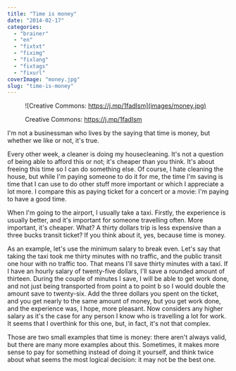 ```yaml
---
title: "Time is money"
date: "2014-02-17"
categories: 
  - "brainer"
  - "en"
  - "fixtxt"
  - "fiximg"
  - "fixlang"
  - "fixtags"
  - "fixurl"
coverImage: "money.jpg"
slug: "time-is-money"
---
```


<figure>

![Creative Commons: https://j.mp/1fadIsm](images/money.jpg)

<figcaption>

Creative Commons: https://j.mp/1fadIsm

</figcaption>

</figure>

I'm not a businessman who lives by the saying that time is money, but whether we like or not, it's true.

Every other week, a cleaner is doing my housecleaning. It's not a question of being able to afford this or not; it's cheaper than you think. It's about freeing this time so I can do something else. Of course, I hate cleaning the house, but while I'm paying someone to do it for me, the time I'm saving is time that I can use to do other stuff more important or which I appreciate a lot more. I compare this as paying ticket for a concert or a movie: I'm paying to have a good time.

When I'm going to the airport, I usually take a taxi. Firstly, the experience is usually better, and it's important for someone travelling often. More important, it's cheaper. What? A thirty dollars trip is less expensive than a three bucks transit ticket? If you think about it, yes, because time is money.

As an example, let's use the minimum salary to break even. Let's say that taking the taxi took me thirty minutes with no traffic, and the public transit one hour with no traffic too. That means I'll save thirty minutes with a taxi. If I have an hourly salary of twenty-five dollars, I'll save a rounded amount of thirteen. During the couple of minutes I save, I will be able to get work done, and not just being transported from point a to point b so I would double the amount save to twenty-six. Add the three dollars you spent on the ticket, and you get nearly to the same amount of money, but you get work done, and the experience was, I hope, more pleasant. Now considers any higher salary as it's the case for any person I know who is travelling a lot for work. It seems that I overthink for this one, but, in fact, it's not that complex.

Those are two small examples that time is money: there aren't always valid, but there are many more examples about this. Sometimes, it makes more sense to pay for something instead of doing it yourself, and think twice about what seems the most logical decision: it may not be the best one.

